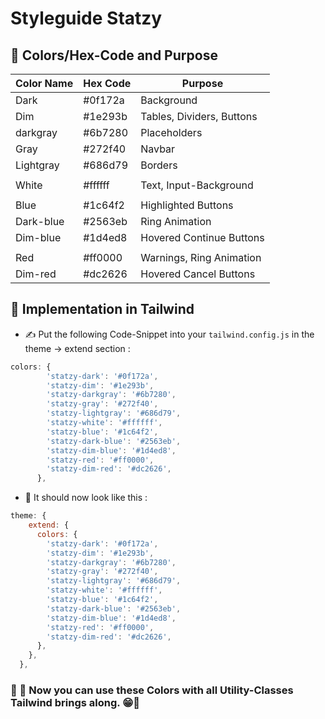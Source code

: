 # Styleguide Statzy

## 🎨 Colors/Hex-Code and Purpose

| Color Name | Hex Code  | Purpose                      |
|------------|-----------|------------------------------|
| Dark       | #0f172a   | Background                   |
| Dim        | #1e293b   | Tables, Dividers, Buttons    |
| darkgray   | #6b7280   | Placeholders                 |
| Gray       | #272f40   | Navbar                       |
| Lightgray  | #686d79   | Borders                      |
|            |           |                              |
| White      | #ffffff   | Text, Input-Background       |
|            |           |                              |
| Blue       | #1c64f2   | Highlighted Buttons          |
| Dark-blue  | #2563eb   | Ring Animation               |
| Dim-blue   | #1d4ed8   | Hovered Continue Buttons     |
|            |           |                              |
| Red        | #ff0000   | Warnings, Ring Animation     |
| Dim-red    | #dc2626   | Hovered Cancel Buttons       |

## 🚀 Implementation in Tailwind

* ✍ Put the following Code-Snippet into your `tailwind.config.js` in the theme -> extend section :

```js
colors: {
        'statzy-dark': '#0f172a',
        'statzy-dim': '#1e293b',
        'statzy-darkgray': '#6b7280',
        'statzy-gray': '#272f40',
        'statzy-lightgray': '#686d79',
        'statzy-white': '#ffffff',
        'statzy-blue': '#1c64f2',
        'statzy-dark-blue': '#2563eb',
        'statzy-dim-blue': '#1d4ed8',
        'statzy-red': '#ff0000',
        'statzy-dim-red': '#dc2626',
      },
```

* 🧐 It should now look like this :

```js
theme: {
    extend: {
      colors: {
        'statzy-dark': '#0f172a',
        'statzy-dim': '#1e293b',
        'statzy-darkgray': '#6b7280',
        'statzy-gray': '#272f40',
        'statzy-lightgray': '#686d79',
        'statzy-white': '#ffffff',
        'statzy-blue': '#1c64f2',
        'statzy-dark-blue': '#2563eb',
        'statzy-dim-blue': '#1d4ed8',
        'statzy-red': '#ff0000',
        'statzy-dim-red': '#dc2626',
      },
    },
  },
```

### 🌈 🎉 Now you can use these Colors with all Utility-Classes Tailwind brings along. 😁🥳
